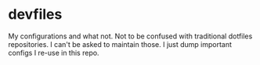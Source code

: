 # devfiles

My configurations and what not. Not to be confused with traditional dotfiles repositories. I can't be asked to maintain those. I just dump important configs I re-use in this repo.
